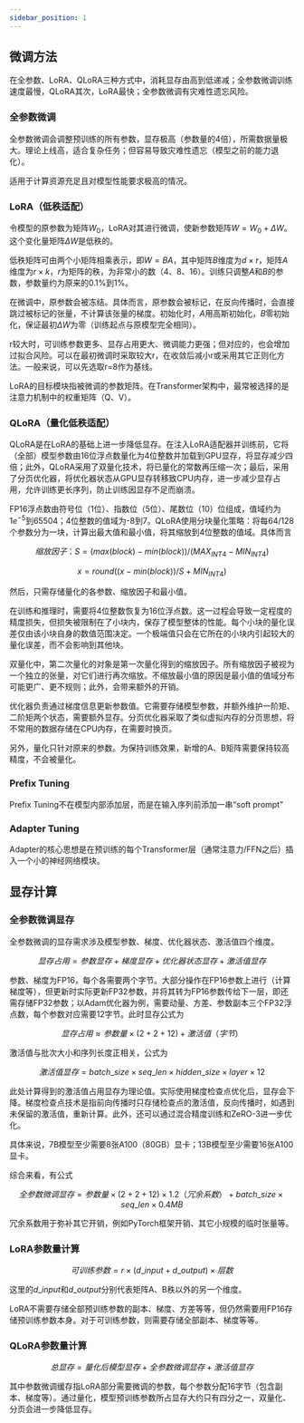 ```yaml
---
sidebar_position: 1
---
```


## 微调方法

在全参数、LoRA、QLoRA三种方式中，消耗显存由高到低递减；全参数微调训练速度最慢，QLoRA其次，LoRA最快；全参数微调有灾难性遗忘风险。  

### 全参数微调

全参数微调会调整预训练的所有参数，显存极高（参数量的4倍），所需数据量极大。理论上线高，适合复杂任务；但容易导致灾难性遗忘（模型之前的能力退化）。  

适用于计算资源充足且对模型性能要求极高的情况。

### LoRA（低秩适配）

令模型的原参数为矩阵$W_0$，LoRA对其进行微调，使新参数矩阵$W = W_0 + \Delta W$。这个变化量矩阵$\Delta W$是低秩的。  

低秩矩阵可由两个小矩阵相乘表示，即$W = BA$，其中矩阵$B$维度为$d \times r$，矩阵$A$维度为$r \times k$，$r$为矩阵的秩，为非常小的数（4、8、16）。训练只调整$A$和$B$的参数，参数量约为原来的0.1%到1%。  

在微调中，原参数会被冻结。具体而言，原参数会被标记，在反向传播时，会直接跳过被标记的张量，不计算该张量的梯度。初始化时，$A$用高斯初始化，$B$零初始化，保证最初$\Delta W$为零（训练起点与原模型完全相同）。

r较大时，可训练参数更多、显存占用更大、微调能力更强；但对应的，也会增加过拟合风险。可以在最初微调时采取较大r，在收敛后减小r或采用其它正则化方法。一般来说，可以先选取r=8作为基线。  

LoRA的目标模块指被微调的参数矩阵。在Transformer架构中，最常被选择的是注意力机制中的权重矩阵（Q、V）。

### QLoRA（量化低秩适配）

QLoRA是在LoRA的基础上进一步降低显存。在注入LoRA适配器并训练前，它将（全部）模型参数由16位浮点数量化为4位整数并加载到GPU显存，将显存减少四倍；此外，QLoRA采用了双量化技术，将已量化的常数再压缩一次；最后，采用了分页优化器，将优化器状态从GPU显存转移致CPU内存，进一步减少显存占用，允许训练更长序列，防止训练因显存不足而崩溃。  

FP16浮点数由符号位（1位）、指数位（5位）、尾数位（10）位组成，值域约为$1e^{-5}$到65504；4位整数的值域为-8到7。QLoRA使用分块量化策略：将每64/128个参数分为一块，计算出最大值和最小值，将其缩放到4位整数的值域。具体而言  

$$
缩放因子：S = (max(block) - min(block)) / (MAX_{INT4} - MIN_{INT4}) 
$$

$$
x = round((x - min(block)) / S + MIN_{INT4}) 
$$

然后，只需存储量化的各参数、缩放因子和最小值。  

在训练和推理时，需要将4位整数恢复为16位浮点数。这一过程会导致一定程度的精度损失，但损失被限制在了小块内，保存了模型整体的性能。每个小块的量化误差仅由该小块自身的数值范围决定。一个极端值只会在它所在的小块内引起较大的量化误差，而不会影响到其他块。  

双量化中，第二次量化的对象是第一次量化得到的缩放因子。所有缩放因子被视为一个独立的张量，对它们进行再次缩放。不缩放最小值的原因是最小值的值域分布可能更广、更不规则；此外，会带来额外的开销。  

优化器负责通过梯度信息更新参数值。它需要存储模型参数，并额外维护一阶矩、二阶矩两个状态，需要额外显存。分页优化器采取了类似虚拟内存的分页思想，将不常用的数据存储在CPU内存，在需要时换页。

另外，量化只针对原来的参数。为保持训练效果，新增的A、B矩阵需要保持较高精度，不会被量化。  

### Prefix Tuning

Prefix Tuning不在模型内部添加层，而是在输入序列前添加一串“soft prompt”

### Adapter Tuning

Adapter的核心思想是在预训练的每个Transformer层（通常注意力/FFN之后）插入一个小的神经网络模块。

## 显存计算

### 全参数微调显存

全参数微调的显存需求涉及模型参数、梯度、优化器状态、激活值四个维度。  

$$
显存占用 = 参数显存 + 梯度显存 + 优化器状态显存 + 激活值显存
$$

参数、梯度为FP16，每个各需要两个字节。大部分操作在FP16参数上进行（计算梯度等），但更新时实际更新FP32参数，并将其转为FP16参数传给下一层，即还需存储FP32参数；以Adam优化器为例，需要动量、方差、参数副本三个FP32浮点数，每个参数对应需要12字节。此时显存公式为  

$$
显存占用 \approx 参数量 \times (2 + 2 + 12) + 激活值（字节）
$$

激活值与批次大小和序列长度正相关，公式为  

$$
激活值显存 = batch\_size \times seq\_len \times hidden\_size \times layer \times 12
$$

此处计算得到的激活值占用显存为理论值。实际使用梯度检查点优化后，显存会下降。梯度检查点技术是指前向传播时只存储检查点的激活值，反向传播时，如遇到未保留的激活值，重新计算。此外，还可以通过混合精度训练和ZeRO-3进一步优化。  

具体来说，7B模型至少需要8张A100（80GB）显卡；13B模型至少需要16张A100显卡。  

综合来看，有公式  

$$
全参数微调显存 = 参数量 \times (2 + 2 + 12) \times 1.2（冗余系数）+ batch\_size \times seq\_len \times 0.4MB
$$

冗余系数用于弥补其它开销，例如PyTorch框架开销、其它小规模的临时张量等。

### LoRA参数量计算

$$
可训练参数 = r \times (d\_input + d\_output) \times 层数
$$

这里的$d\_input$和$d\_output$分别代表矩阵A、B秩以外的另一个维度。  

LoRA不需要存储全部预训练参数的副本、梯度、方差等等，但仍然需要用FP16存储预训练参数本身。对于可训练参数，则需要存储全部副本、梯度等等。

### QLoRA参数量计算

$$
总显存 = 量化后模型显存 + 全参数微调显存 + 激活值显存
$$

其中参数微调缓存指LoRA部分需要微调的参数，每个参数分配16字节（包含副本、梯度等）。通过量化，模型预训练参数所占显存大约只有四分之一，双量化、分页会进一步降低显存。